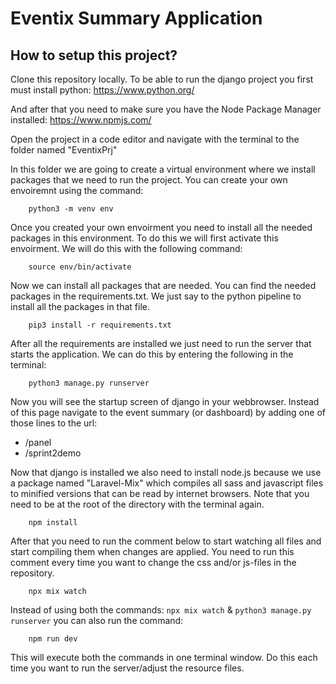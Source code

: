 # Eventix Summary Application

## How to setup this project?

Clone this repository locally.
To be able to run the django project you first must install python: https://www.python.org/

And after that you need to make sure you have the Node Package Manager installed: https://www.npmjs.com/

Open the project in a code editor and navigate with the terminal to the folder named "EventixPrj"

In this folder we are going to create a virtual environment where we install packages that we need to run the project.
You can create your own envoiremnt using the command:

```
    python3 -m venv env
```

Once you created your own envoirment you need to install all the needed packages in this environment. To do this we will first activate this envoirment. We will do this with the following command:

```
    source env/bin/activate
```

Now we can install all packages that are needed. You can find the needed packages in the requirements.txt. We just say to the python pipeline to install all the packages in that file.

```
    pip3 install -r requirements.txt
```
After all the requirements are installed we just need to run the server that starts the application. We can do this by entering the following in the terminal:

```
    python3 manage.py runserver
```

Now you will see the startup screen of django in your webbrowser. Instead of this page navigate to the event summary (or dashboard) by adding one of those lines to the url:

* /panel
* /sprint2demo

Now that django is installed we also need to install node.js because we use a package named "Laravel-Mix" which compiles all sass and javascript files to minified versions that can be read by internet browsers. Note that you need to be at the root of the directory with the terminal again.

```
    npm install
```

After that you need to run the comment below to start watching all files and start compiling them when changes are applied. You need to run this comment every time you want to change the css and/or js-files in the repository.

```
    npx mix watch
```

Instead of using both the commands: ```npx mix watch``` & ```python3 manage.py runserver``` you can also run the command:

```
    npm run dev
```

This will execute both the commands in one terminal window. Do this each time you want to run the server/adjust the resource files.